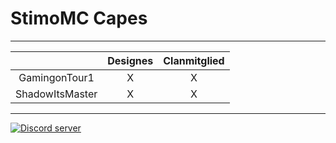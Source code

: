 # StimoMC Capes
---
|                 | Designes|Clanmitglied|
|:---------------:|:-------:|:-------:|
| GamingonTour1   |    X    |    X    |
| ShadowItsMaster |    X    |    X    |
---

<a href="https://stimomc.de/discord"><img src="https://discordapp.com/api/guilds/664707991974576137/embed.png" alt="Discord server"/></a>
